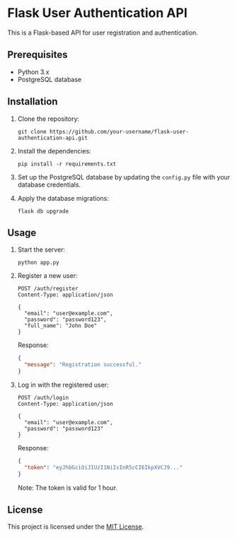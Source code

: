 # Flask User Authentication API

This is a Flask-based API for user registration and authentication.

## Prerequisites

- Python 3.x
- PostgreSQL database

## Installation

1. Clone the repository:

   ```shell
   git clone https://github.com/your-username/flask-user-authentication-api.git
   ```

2. Install the dependencies:

   ```shell
   pip install -r requirements.txt
   ```

3. Set up the PostgreSQL database by updating the `config.py` file with your database credentials.

4. Apply the database migrations:

   ```shell
   flask db upgrade
   ```

## Usage

1. Start the server:

   ```shell
   python app.py
   ```

2. Register a new user:

   ```http
   POST /auth/register
   Content-Type: application/json

   {
     "email": "user@example.com",
     "password": "password123",
     "full_name": "John Doe"
   }
   ```

   Response:

   ```json
   {
     "message": "Registration successful."
   }
   ```

3. Log in with the registered user:

   ```http
   POST /auth/login
   Content-Type: application/json

   {
     "email": "user@example.com",
     "password": "password123"
   }
   ```

   Response:

   ```json
   {
     "token": "eyJhbGciOiJIUzI1NiIsInR5cCI6IkpXVCJ9..."
   }
   ```

   Note: The token is valid for 1 hour.

## License

This project is licensed under the [MIT License](LICENSE).

